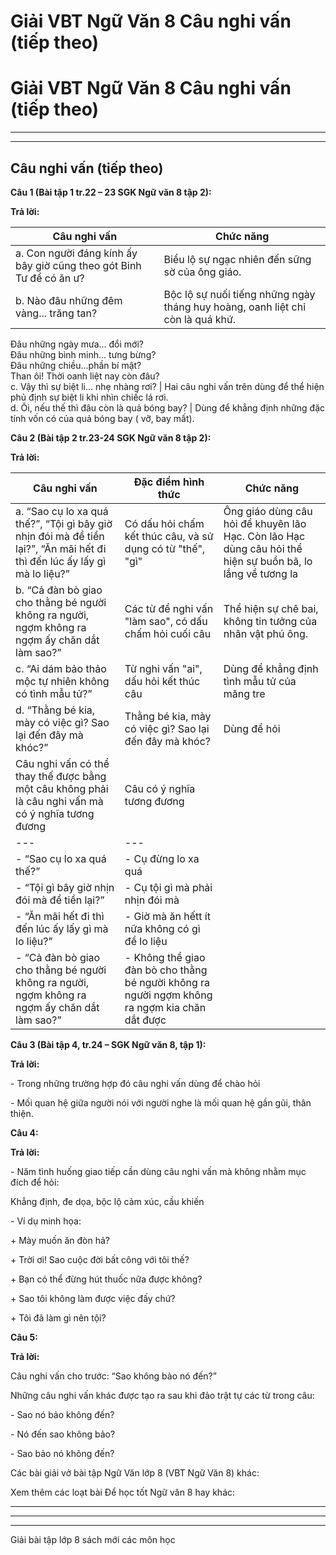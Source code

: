 # Giải VBT Ngữ Văn 8 Câu nghi vấn (tiếp theo)

# Giải VBT Ngữ Văn 8 Câu nghi vấn (tiếp theo)

* * *

* * *

## Câu nghi vấn (tiếp theo)

**Câu 1 (Bài tập 1 tr.22 – 23 SGK Ngữ văn 8 tập 2):**

**Trả lời:**

Câu nghi vấn | Chức năng   
---|---  
a. Con người đáng kính ấy bây giờ cũng theo gót Binh Tư để có ăn ư? | Biểu lộ sự ngạc nhiên đến sững sờ của ông giáo.   
b. Nào đâu những đêm vàng... trăng tan? |  Bộc lộ sự nuối tiếng những ngày tháng huy hoàng, oanh liệt chỉ còn là quá khứ.   
Đâu những ngày mưa... đổi mới?   
Đâu những bình minh... tưng bừng?   
Đâu những chiều...phần bí mật?   
Than ôi! Thời oanh liệt nay còn đâu?   
c. Vậy thì sự biệt li… nhẹ nhàng rơi? |  Hai câu nghi vấn trên dùng để thể hiện phủ định sự biệt li khi nhìn chiếc lá rơi.   
d. Ôi, nếu thế thì đâu còn là quả bóng bay? |  Dùng để khẳng định những đặc tính vốn có của quả bóng bay ( vỡ, bay mất).   
  
**Câu 2 (Bài tập 2 tr.23-24 SGK Ngữ văn 8 tập 2):**

**Trả lời:**

Câu nghi vấn | Đặc điểm hình thức |  Chức năng   
---|---|---  
a. “Sao cụ lo xa quá thế?”, “Tội gì bây giờ nhịn đói mà để tiền lại?”, “Ăn mãi hết đi thì đến lúc ấy lấy gì mà lo liệu?” | Có dấu hỏi chấm kết thúc câu, và sử dụng có từ "thế", "gì"|  Ông giáo dùng câu hỏi để khuyên lão Hạc. Còn lão Hạc dùng câu hỏi thể hiện sự buồn bã, lo lắng về tương la   
b. “Cả đàn bò giao cho thằng bé người không ra người, ngợm không ra ngợm ấy chăn dắt làm sao?”|  Các từ để nghi vấn "làm sao", có dấu chấm hỏi cuối câu | Thể hiện sự chê bai, không tin tưởng của nhân vật phú ông.   
c. “Ai dám bảo thảo mộc tự nhiên không có tình mẫu tử?” | Từ nghi vấn "ai", dấu hỏi kết thúc câu | Dùng để khẳng định tình mẫu tử của măng tre   
d. “Thằng bé kia, mày có việc gì? Sao lại đến đây mà khóc?” | Thằng bé kia, mày có việc gì? Sao lại đến đây mà khóc? | Dùng để hỏi   
Câu nghi vấn có thể thay thế được bằng một câu không phải là câu nghi vấn mà có ý nghĩa tương đương | Câu có ý nghĩa tương đương   
---|---  
\- “Sao cụ lo xa quá thế?” |  \- Cụ đừng lo xa quá   
\- “Tội gì bây giờ nhịn đói mà để tiền lại?” |  \- Cụ tội gì mà phải nhịn đói mà   
\- “Ăn mãi hết đi thì đến lúc ấy lấy gì mà lo liệu?” |  \- Giờ mà ăn hếtt ít nữa không có gì đề lo liệu   
\- “Cả đàn bò giao cho thằng bé người không ra người, ngợm không ra ngợm ấy chăn dắt làm sao?” | \- Không thể giao đàn bò cho thằng bé người không ra người ngợm không ra ngợm kia chăn dắt được   
  
**Câu 3 (Bài tập 4, tr.24 – SGK Ngữ văn 8, tập 1):**

**Trả lời:**

\- Trong những trường hợp đó câu nghi vấn dùng để chào hỏi 

\- Mối quan hệ giữa người nói với người nghe là mối quan hệ gần gũi, thân thiện. 

**Câu 4:**

**Trả lời:**

\- Năm tình huống giao tiếp cần dùng câu nghi vấn mà không nhằm mục đích để hỏi: 

Khẳng định, đe dọa, bộc lộ cảm xúc, cầu khiến 

\- Ví dụ minh họa: 

\+ Mày muốn ăn đòn hả? 

\+ Trời ơi! Sao cuộc đời bất công với tôi thế? 

\+ Bạn có thể đừng hút thuốc nữa được không? 

\+ Sao tôi không làm được việc đấy chứ? 

\+ Tôi đã làm gì nên tội? 

**Câu 5:**

**Trả lời:**

Câu nghi vấn cho trước: “Sao không bảo nó đến?” 

Những câu nghi vấn khác được tạo ra sau khi đảo trật tự các từ trong câu: 

\- Sao nó bảo không đến? 

\- Nó đến sao không bảo? 

\- Sao bảo nó không đến? 

Các bài giải vở bài tập Ngữ Văn lớp 8 (VBT Ngữ Văn 8) khác:

Xem thêm các loạt bài Để học tốt Ngữ văn 8 hay khác:

* * *

* * *

* * *

Giải bài tập lớp 8 sách mới các môn học
